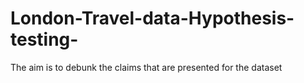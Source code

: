 # London-Travel-data-Hypothesis-testing-
The aim is to debunk the claims that are presented for the dataset
